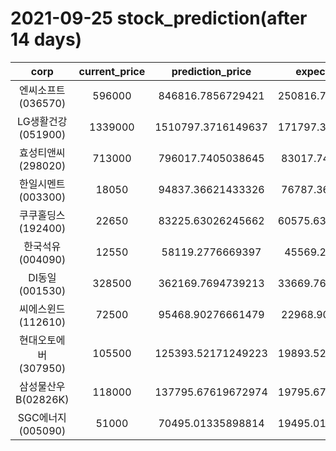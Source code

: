 # 2021-09-25 stock_prediction(after 14 days)

|   corp   |   current_price   |   prediction_price   |   expected_profit   |
|:--------:|:-----------------:|:--------------------:|:-------------------:|
|엔씨소프트(036570)|596000|846816.7856729421|250816.78567294206|
|LG생활건강(051900)|1339000|1510797.3716149637|171797.37161496375|
|효성티앤씨(298020)|713000|796017.7405038645|83017.74050386448|
|한일시멘트(003300)|18050|94837.36621433326|76787.36621433326|
|쿠쿠홀딩스(192400)|22650|83225.63026245662|60575.630262456616|
|한국석유(004090)|12550|58119.2776669397|45569.2776669397|
|DI동일(001530)|328500|362169.7694739213|33669.769473921275|
|씨에스윈드(112610)|72500|95468.90276661479|22968.90276661479|
|현대오토에버(307950)|105500|125393.52171249223|19893.521712492235|
|삼성물산우B(02826K)|118000|137795.67619672974|19795.676196729735|
|SGC에너지(005090)|51000|70495.01335898814|19495.013358988144|
